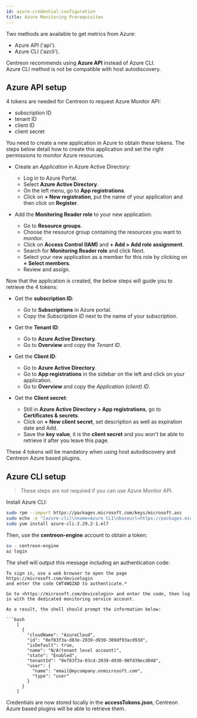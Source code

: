 ```yaml
---
id: azure-credential-configuration
title: Azure Monitoring Prerequisites
---
```

Two methods are available to get metrics from Azure:
* Azure API ('api').
* Azure CLI ('azcli').

Centreon recommends using **Azure API** instead of Azure CLI.  
Azure CLI method is not be compatible with host autodiscovery.

## Azure API setup 

4 tokens are needed for Centreon to request Azure Monitor API:
* subscription ID
* tenant ID
* client ID
* client secret 

You need to create a new application in Azure to obtain these tokens. The steps below detail how to create this application and set the right permissions to monitor Azure resources.

* Create an *Application* in Azure Active Directory:
	- Log in to Azure Portal.
	- Select **Azure Active Directory**.
	- On the left menu, go to **App registrations**.
	- Click on **+ New registration**, put the name of your application and then click on **Register**.
	
* Add the **Monitoring Reader role** to your new application:
	- Go to **Resource groups**.
	- Choose the resource group containing the resources you want to monitor. 
	- Click on **Access Control (IAM)** and **+ Add > Add role assignment**.
	- Search for **Monitoring Reader role** and click Next.
	- Select your new application as a member for this role by clicking on **+ Select members**.
	- Review and assign.
	
Now that the application is created, the below steps will guide you to retrieve the 4 tokens: 
* Get the **subscription ID**:
	- Go to **Subscriptions** in Azure portal. 
	- Copy the *Subscription ID* next to the name of your subscription.
* Get the **Tenant ID**:
	- Go to **Azure Active Directory**.
	- Go to **Overview** and copy the *Tenant ID*.
	
* Get the **Client ID**:
	- Go to **Azure Active Directory**.
	- Go to **App registrations** in the sidebar on the left and click on your application.
	- Go to **Overview** and copy the *Application (client) ID*.
* Get the **Client secret**:
	- Still in **Azure Active Directory > App registrations**, go to **Certificates & secrets**.
	- Click on **+ New client secret**, set description as well as expiration date and Add.
	- Save the **key value**, it is the **client secret** and you won't be able to retrieve it after you leave this page.
	
These 4 tokens will be mandatory when using host autodiscovery and Centreon Azure based plugins. 

## Azure CLI setup 

> These steps are not required if you can use Azure Monitor API.

Install Azure CLI:

```bash
sudo rpm --import https://packages.microsoft.com/keys/microsoft.asc
sudo echo -e "[azure-cli]\nname=Azure CLI\nbaseurl=https://packages.microsoft.com/yumrepos/azure-cli\nenabled=1\ngpgcheck=1\ngpgkey=https://packages.microsoft.com/keys/microsoft.asc" > /etc/yum.repos.d/azure-cli.repo
sudo yum install azure-cli-2.29.2-1.el7
```

Then, use the **centreon-engine** account to obtain a token:

```bash
su - centreon-engine
az login
```

The shell will output this message including an authentication code:

```text
To sign in, use a web browser to open the page https://microsoft.com/devicelogin
and enter the code CWT4WQZAD to authenticate.*

Go to <https://microsoft.com/devicelogin> and enter the code, then log in with the dedicated monitoring service account.

As a result, the shell should prompt the information below:

```bash
	[
	  {
		"cloudName": "AzureCloud",
		"id": "0ef83f3a-d83e-2039-d930-309df93acd93d",
		"isDefault": true,
		"name": "N/A(tenant level account)",
		"state": "Enabled",
		"tenantId": "0ef83f3a-03cd-2039-d930-90fd39ecd048",
		"user": {
		  "name": "email@mycompany.onmicrosoft.com",
		  "type": "user"
		}
	  }
	]
```

Credentials are now stored locally in the **accessTokens.json**, Centreon Azure based plugins will be able to retrieve them.
